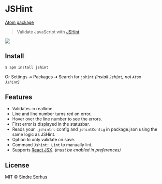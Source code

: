 # JSHint

[Atom package](https://atom.io/packages/jshint)

> Validate JavaScript with [JSHint](http://jshint.com)

![](https://cloud.githubusercontent.com/assets/170270/3834266/54ad6b1c-1daf-11e4-9c46-98e6e4abab07.png)


## Install

```sh
$ apm install jshint
```

Or Settings ➔ Packages ➔ Search for `jshint` *(install `Jshint`, not `Atom Jshint`)*


## Features

- Validates in realtime.
- Line and line number turns red on error.
- Hover over the line number to see the errors.
- First error is displayed in the statusbar.
- Reads your `.jshintrc` config and `jshintConfig` in package.json using the same logic as JSHint.
- Option to only validate on save.
- Command `Jshint: Lint` to manually lint.
- Supports [React JSX](http://facebook.github.io/react/docs/jsx-in-depth.html). *(must be enabled in preferences)*


## License

MIT © [Sindre Sorhus](http://sindresorhus.com)
